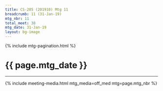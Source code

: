 ```yaml
---
title: CS-205 (201910) Mtg 11
breadcrumb: 11 (31-Jan-19)
mtg_nbr: 11
total_meet: 38
mtg_date: 31-Jan-19
layout: bg-image
---
```

{% include mtg-pagination.html %}
<h1 class="text-center">{{ page.mtg_date }}</h1>
<hr />
{% include meeting-media.html mtg_media=off_med mtg=page.mtg_nbr %}

